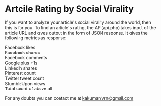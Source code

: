 Artcile Rating by Social Virality
=================================

If you want to analyze your article's social virality around the world, then this is for you. To find an article's rating, the API(api.php) takes input of the article URL and gives output in the form of JSON response. It gives the following metrics as response:

Facebook likes<br>
Facebook shares<br>
Facebook comments<br>
Google plus +1s<br>
LinkedIn shares<br>
Pinterest count<br>
Twitter tweet count<br>
StumbleUpon views<br>
Total count of above all<br>

For any doubts you can contact me at kakumanivrn@gmail.com
